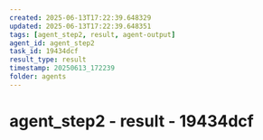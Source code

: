 ```yaml
---
created: 2025-06-13T17:22:39.648329
updated: 2025-06-13T17:22:39.648351
tags: [agent_step2, result, agent-output]
agent_id: agent_step2
task_id: 19434dcf
result_type: result
timestamp: 20250613_172239
folder: agents
---
```


# agent_step2 - result - 19434dcf

